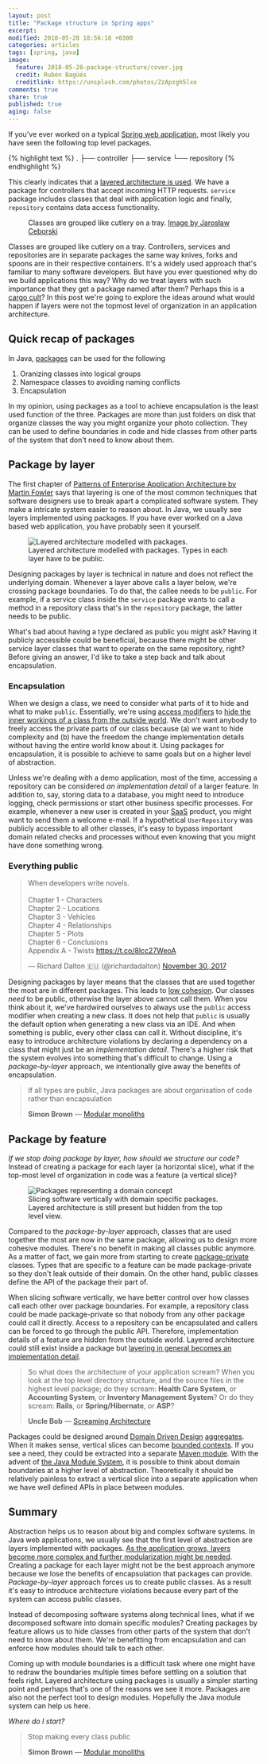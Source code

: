 ```yaml
---
layout: post
title: "Package structure in Spring apps"
excerpt:
modified: 2018-05-28 18:56:18 +0300
categories: articles
tags: [spring, java]
image:
  feature: 2018-05-28-package-structure/cover.jpg
  credit: Rubén Bagüés
  creditlink: https://unsplash.com/photos/ZzApzgh5lxo
comments: true
share: true
published: true
aging: false
---
```


If you've ever worked on a typical [Spring web application](https://docs.spring.io/spring/docs/current/spring-framework-reference/web.html "Spring Web MVC"), most likely you have seen the following top level packages.

{% highlight text %}
.
├── controller
├── service
└── repository
{% endhighlight %}

This clearly indicates that a [layered architecture is used](https://en.wikipedia.org/wiki/Multitier_architecture#Three-tier_architecture "Three-tier architecture").
We have a package for controllers that accept incoming HTTP requests. `service` package includes classes that deal with application logic and finally, `repository` contains data access functionality.

<figure class="align-center">
  <img src="{{ '/images/2018-05-28-package-structure/groups.jpg' | absolute_url }}" alt="">
  <figcaption>Classes are grouped like cutlery on a tray. <a href="https://unsplash.com/photos/yw3UaP-5ybM">Image by Jarosław Ceborski</a></figcaption>
</figure>

Classes are grouped like cutlery on a tray.
Controllers, services and repositories are in separate packages the same way knives, forks and spoons are in their respective containers.
It's a widely used approach that's familiar to many software developers.
But have you ever questioned why do we build applications this way?
Why do we treat layers with such importance that they get a package named after them?
Perhaps this is a [cargo cult](https://en.wikipedia.org/wiki/Cargo_cult_programming "Cargo cult programming")?
In this post we're going to explore the ideas around what would happen if layers were not the topmost level of organization in an application architecture.

## Quick recap of packages

In Java, [packages](https://docs.oracle.com/javase/tutorial/java/package/packages.html "Creating and Using Packages") can be used for the following

1. Oranizing classes into logical groups
2. Namespace classes to avoiding naming conflicts
3. Encapsulation

In my opinion, using packages as a tool to achieve encapsulation is the least used function of the three.
Packages are more than just folders on disk that organize classes the way you might organize your photo collection.
They can be used to define boundaries in code and hide classes from other parts of the system that don't need to know about them.

## Package by layer

The first chapter of [Patterns of Enterprise Application Architecture by Martin Fowler](https://www.amazon.com/Patterns-Enterprise-Application-Architecture-Martin/dp/0321127420) says that layering is one of the most common techniques that software designers use to break apart a complicated software system.
They make a intricate system easier to reason about.
In Java, we usually see layers implemented using packages.
If you have ever worked on a Java based web application, you have probably seen it yourself.

<figure class="align-center">
  <img src="{{ '/images/2018-05-28-package-structure/package_by_layer.png' | absolute_url }}" alt="Layered architecture modelled with packages.">
  <figcaption>Layered architecture modelled with packages. Types in each layer have to be public.</figcaption>
</figure>

Designing packages by layer is technical in nature and does not reflect the underlying domain.
Whenever a layer above calls a layer below, we're crossing package boundaries.
To do that, the callee needs to be `public`.
For example, if a service class inside the `service` package wants to call a method in a repository class that's in the `repository` package, the latter needs to be public.

What's bad about having a type declared as public you might ask?
Having it publicly accessible could be beneficial, because there might be other service layer classes that want to operate on the same repository, right?
Before giving an answer, I'd like to take a step back and talk about encapsulation.

### Encapsulation

When we design a class, we need to consider what parts of it to hide and what to make `public`.
Essentially, we're using [access modifiers](https://docs.oracle.com/javase/tutorial/java/javaOO/accesscontrol.html "Controlling Access to Members of a Class") to [hide the inner workings of a class from the outside world](https://en.wikipedia.org/wiki/Information_hiding "Information hiding").
We don't want anybody to freely access the private parts of our class because (a) we want to hide complexity and (b) have the freedom the change implementation details without having the entire world know about it.
Using packages for encapsulation, it is possible to achieve to same goals but on a higher level of abstraction.

Unless we're dealing with a demo application, most of the time, accessing a repository can be considered *an implementation detail* of a larger feature.
In addition to, say, storing data to a database, you might need to introduce logging, check permissions or start other business specific processes.
For example, whenever a new user is created in your [SaaS](https://en.wikipedia.org/wiki/Software_as_a_service "Software as a service") product, you might want to send them a welcome e-mail.
If a hypothetical `UserRepository` was publicly accessible to all other classes, it's easy to bypass important domain related checks and processes without even knowing that you might have done something wrong.

### Everything public

<blockquote class="twitter-tweet" data-lang="en"><p lang="en" dir="ltr">When developers write novels.<br><br>Chapter 1 - Characters<br>Chapter 2 - Locations<br>Chapter 3 - Vehicles<br>Chapter 4 - Relationships<br>Chapter 5 - Plots<br>Chapter 6 - Conclusions<br>Appendix A - Twists <a href="https://t.co/8lcc27WeoA">https://t.co/8lcc27WeoA</a></p>&mdash; Richard Dalton 🇪🇺 (@richardadalton) <a href="https://twitter.com/richardadalton/status/936228404084559872?ref_src=twsrc%5Etfw">November 30, 2017</a></blockquote>
<script async src="https://platform.twitter.com/widgets.js" charset="utf-8"></script>

Designing packages by layer means that the classes that are used together the most are in different packages.
This leads to [low cohesion](https://en.wikipedia.org/wiki/Cohesion_(computer_science) "Cohesion").
Our classes *need* to be public, otherwise the layer above cannot call them.
When you think about it, we've hardwired ourselves to always use the `public` access modifier when creating a new class.
It does not help that `public` is usually the default option when generating a new class via an IDE.
And when something is public, every other class can call it.
Without discipline, it's easy to introduce architecture violations by declaring a dependency on a class that might just be an *implementation detail*.
There's a higher risk that the system evolves into something that's difficult to change.
Using a *package-by-layer* approach, we intentionally give away the benefits of encapsulation.

> If all types are public, Java packages are about organisation of code rather than encapsulation
>
> <footer><strong>Simon Brown</strong> &mdash; <a href="https://youtu.be/kbKxmEeuvc4?t=1928">Modular monoliths</a></footer>

## Package by feature

*If we stop doing package by layer, how should we structure our code?*
Instead of creating a package for each layer (a horizontal slice), what if the top-most level of organization in code was a feature (a vertical slice)?

<figure class="align-center">
  <img src="{{ '/images/2018-05-28-package-structure/package_by_feature.png' | absolute_url }}" alt="Packages representing a domain concept">
  <figcaption>Slicing software vertically with domain specific packages. Layered architecture is still present but hidden from the top level view.</figcaption>
</figure>

Compared to the *package-by-layer* approach, classes that are used together the most are now in the same package, allowing us to design more cohesive modules.
There's no benefit in making all classes public anymore.
As a matter of fact, we gain more from starting to create [package-private](https://docs.oracle.com/javase/tutorial/java/javaOO/accesscontrol.html "Controlling Access to Members of a Class") classes.
Types that are specific to a feature can be made package-private so they don't leak outside of their domain.
On the other hand, public classes define the API of the package their part of.

When slicing software vertically, we have better control over how classes call each other over package boundaries.
For example, a repository class could be made package-private so that nobody from any other package could call it directly.
Access to a repository can be encapsulated and callers can be forced to go through the public API.
Therefore, implementation details of a feature are hidden from the outside world.
Layered architecture could still exist inside a package but [layering in general becomes an implementation detail](http://olivergierke.de/2013/01/whoops-where-did-my-architecture-go/ "Whoops! Where did my architecture go").

> So what does the architecture of your application scream? When you look at the top level directory structure, and the source files in the highest level package; do they scream: **Health Care System**, or **Accounting System**, or **Inventory Management System**? Or do they scream: **Rails**, or **Spring/Hibernate**, or **ASP**?
>
> <footer><strong>Uncle Bob</strong> &mdash; <a href="https://8thlight.com/blog/uncle-bob/2011/09/30/Screaming-Architecture.html">Screaming Architecture</a></footer>

Packages could be designed around [Domain Driven Design](https://www.amazon.com/Domain-Driven-Design-Tackling-Complexity-Software/dp/0321125215 "Domain-Driven Design: Tackling Complexity in the Heart of Software") [aggregates](https://martinfowler.com/bliki/DDD_Aggregate.html "DDD_Aggregate").
When it makes sense, vertical slices can become [bounded contexts](https://martinfowler.com/bliki/BoundedContext.html "BoundedContext").
If you see a need, they could be extracted into a separate [Maven module](https://maven.apache.org/guides/mini/guide-multiple-modules.html "Guide to Working with Multiple Modules").
With the advent of [the Java Module System](https://blog.codefx.org/java/java-module-system-tutorial/ "Code-First Java Module System Tutorial"), it is possible to think about domain boundaries at a higher level of abstraction.
Theoretically it should be relatively painless to extract a vertical slice into a separate application when we have well defined APIs in place between modules.

## Summary

Abstraction helps us to reason about big and complex software systems.
In Java web applications, we usually see that the first level of abstraction are layers implemented with packages.
[As the application grows, layers become more complex and further modularization might be needed](https://martinfowler.com/bliki/PresentationDomainDataLayering.html "PresentationDomainDataLayering").
Creating a package for each layer might not be the best approach anymore because we lose the benefits of encapsulation that packages can provide.
*Package-by-layer* approach forces us to create public classes.
As a result it's easy to introduce architecture violations because every part of the system can access public classes.

Instead of decomposing software systems along technical lines, what if we decomposed software into domain specific modules?
Creating packages by feature allows us to hide classes from other parts of the system that don't need to know about them.
We're benefitting from encapsulation and can enforce how modules should talk to each other.

Coming up with module boundaries is a difficult task where one might have to redraw the boundaries multiple times before settling on a solution that feels right.
Layered architecture using packages is usually a simpler starting point and perhaps that's one of the reasons we see it more.
Packages are also not the perfect tool to design modules.
Hopefully the Java module system can help us here.

*Where do I start?*

> Stop making every class public
>
> <footer><strong>Simon Brown</strong> &mdash; <a href="https://www.youtube.com/watch?v=kbKxmEeuvc4">Modular monoliths</a></footer>
